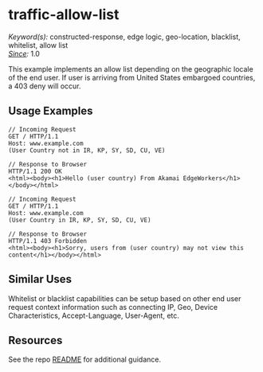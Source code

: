 # traffic-allow-list

*Keyword(s):* constructed-response, edge logic, geo-location, blacklist, whitelist, allow list<br>
*[Since](https://learn.akamai.com/en-us/webhelp/edgeworkers/edgeworkers-user-guide/GUID-14077BCA-0D9F-422C-8273-2F3E37339D5B.html):* 1.0

This example implements an allow list depending on the geographic locale of the end user.  If user is arriving from United States embargoed countries, a 403 deny will occur.

## Usage Examples
````
// Incoming Request
GET / HTTP/1.1
Host: www.example.com
(User Country not in IR, KP, SY, SD, CU, VE)

// Response to Browser
HTTP/1.1 200 OK
<html><body><h1>Hello (user country) From Akamai EdgeWorkers</h1></body></html>
````
````
// Incoming Request
GET / HTTP/1.1
Host: www.example.com
(User Country in IR, KP, SY, SD, CU, VE)

// Response to Browser
HTTP/1.1 403 Forbidden
<html><body><h1>Sorry, users from (user country) may not view this content</h1></body></html>
````

## Similar Uses
Whitelist or blacklist capabilities can be setup based on other end user request context information such as connecting IP, Geo, Device Characteristics, Accept-Language, User-Agent, etc. 

## Resources
See the repo [README](https://github.com/akamai/edgeworkers-examples#Resources) for additional guidance.